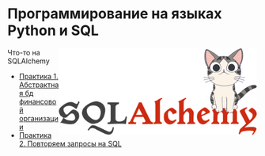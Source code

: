 # Программирование на языках Python и SQL

<img src="https://github.com/Cat-in-box/FA/blob/png/git%20pymysql.png" align="right" width=400 height=175/>

Что-то на SQLAlchemy

* [Практика 1. Абстрактная бд финансовой организации](https://github.com/Cat-in-box/FA/tree/master/2%20%D0%BA%D1%83%D1%80%D1%81/%D0%9F%D1%80%D0%BE%D0%B3%D1%80%D0%B0%D0%BC%D0%BC%D0%B8%D1%80%D0%BE%D0%B2%D0%B0%D0%BD%D0%B8%D0%B5%20%D0%BD%D0%B0%20%D1%8F%D0%B7%D1%8B%D0%BA%D0%B0%D1%85%20Python%20%D0%B8%20SQL/Pract%201)
* [Практика 2. Повторяем запросы на SQL](https://github.com/Cat-in-box/FA/tree/master/2%20%D0%BA%D1%83%D1%80%D1%81/%D0%9F%D1%80%D0%BE%D0%B3%D1%80%D0%B0%D0%BC%D0%BC%D0%B8%D1%80%D0%BE%D0%B2%D0%B0%D0%BD%D0%B8%D0%B5%20%D0%BD%D0%B0%20%D1%8F%D0%B7%D1%8B%D0%BA%D0%B0%D1%85%20Python%20%D0%B8%20SQL/Pract%202)
